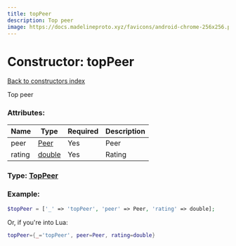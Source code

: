 ```yaml
---
title: topPeer
description: Top peer
image: https://docs.madelineproto.xyz/favicons/android-chrome-256x256.png
---
```

# Constructor: topPeer  
[Back to constructors index](index.md)



Top peer

### Attributes:

| Name     |    Type       | Required | Description |
|----------|---------------|----------|-------------|
|peer|[Peer](../types/Peer.md) | Yes|Peer|
|rating|[double](../types/double.md) | Yes|Rating|



### Type: [TopPeer](../types/TopPeer.md)


### Example:

```php
$topPeer = ['_' => 'topPeer', 'peer' => Peer, 'rating' => double];
```  


Or, if you're into Lua:

```lua
topPeer={_='topPeer', peer=Peer, rating=double}

```


